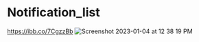 # Notification_list
 
https://ibb.co/7CgzzBb
![Screenshot 2023-01-04 at 12 38 19 PM](https://user-images.githubusercontent.com/80152469/210502375-14bcbe30-bc00-4551-b5e0-641b5095891c.png)
